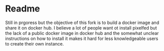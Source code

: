 # Readme 

Still in prgoress but the objective of this fork is to build a docker image and share it on docker hub. I believe a lot of people want ot install pixelfed but the lack of a public docker image in docker hub and the somewhat unclear instructions on how to install it makes it hard for less knowledgeable users to create their own instance. 

